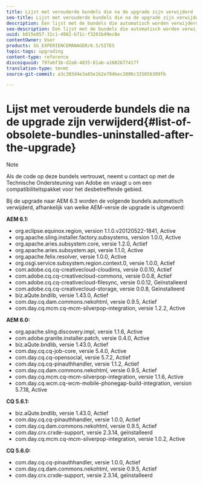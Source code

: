 ```yaml
---
title: Lijst met verouderde bundels die na de upgrade zijn verwijderd
seo-title: Lijst met verouderde bundels die na de upgrade zijn verwijderd
description: Een lijst met de bundels die automatisch worden verwijderd bij de upgrade naar AEM 6.3.
seo-description: Een lijst met de bundels die automatisch worden verwijderd bij de upgrade naar AEM 6.3.
uuid: b015e857-31c1-4982-b71c-f3201b49ec8e
contentOwner: User
products: SG_EXPERIENCEMANAGER/6.5/SITES
topic-tags: upgrading
content-type: reference
discoiquuid: 797a6f3b-d2a8-4835-81ab-a1602677417f
translation-type: tm+mt
source-git-commit: a3c303d4e3a85e1b2e794bec2006c335056309fb

---
```



# Lijst met verouderde bundels die na de upgrade zijn verwijderd{#list-of-obsolete-bundles-uninstalled-after-the-upgrade}

>[!NOTE]
>
>Als de code op deze bundels vertrouwt, neemt u contact op met de Technische Ondersteuning van Adobe en vraagt u om een compatibiliteitspakket voor het desbetreffende gebied.

Bij de upgrade naar AEM 6.3 worden de volgende bundels automatisch verwijderd, afhankelijk van welke AEM-versie de upgrade is uitgevoerd:

**AEM 6.1:**

* org.eclipse.equinox.region, version 1.1.0.v20120522-1841, Active
* org.apache.sling.installer.factory.subsystems, version 1.0.0, Active
* org.apache.aries.subsystem.core, versie 1.2.0, Actief
* org.apache.aries.subsystem.api, versie 1.1.0, Active
* org.apache.felix.resolver, versie 1.0.0, Active
* org.osgi.service.subsystem.region.context.0, versie 1.0.0, Actief
* com.adobe.cq.cq-creativecloud-cloudims, versie 0.0.10, Actief
* com.adobe.cq.cq-creativecloud-commons, versie 0.0.8, Actief
* com.adobe.cq.cq-creativecloud-filesync, versie 0.0.12, Geïnstalleerd
* com.adobe.cq.cq-creativecloud-storage, versie 0.0.8, Geïnstalleerd
* biz.aQute.bndlib, versie 1.43.0, Actief
* com.day.cq.dam.commons.nekohtml, versie 0.9.5, Actief
* com.day.cq.mcm.cq-mcm-silverpop-integration, versie 1.2.2, Active

**AEM 6.0:**

* org.apache.sling.discovery.impl, versie 1.1.6, Active
* com.adobe.granite.installer.patch, versie 0.4.0, Active
* biz.aQute.bndlib, versie 1.43.0, Actief
* com.day.cq.cq-job-core, versie 5.4.0, Active
* com.day.cq.cq-opensocial, versie 5.7.2, Actief
* com.day.cq.cq-pinauthhandler, versie 1.1.2, Actief
* com.day.cq.dam.commons.nekohtml, versie 0.9.5, Actief
* com.day.cq.mcm.cq-mcm-silverpop-integration, versie 1.1.6, Active
* com.day.cq.wcm.cq-wcm-mobile-phonegap-build-integration, version 5.7.18, Active

**CQ 5.6.1:**

* biz.aQute.bndlib, versie 1.43.0, Actief
* com.day.cq.cq-pinauthhandler, versie 1.0.0, Actief
* com.day.cq.dam.commons.nekohtml, versie 0.9.5, Actief
* com.day.crx.crxde-support, versie 2.3.14, geïnstalleerd
* com.day.cq.mcm.cq-mcm-silverpop-integration, versie 1.0.2, Active

**CQ 5.6.0:**

* com.day.cq.cq-pinauthhandler, versie 1.0.0, Actief
* com.day.cq.dam.commons.nekohtml, versie 0.9.5, Actief
* com.day.crx.crxde-support, versie 2.3.14, geïnstalleerd

